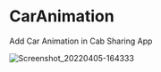 # CarAnimation
Add Car Animation in Cab Sharing App


![Screenshot_20220405-164333](https://user-images.githubusercontent.com/42431637/161743564-e51639f7-20c5-4f20-a793-26f13cd7a959.png)
